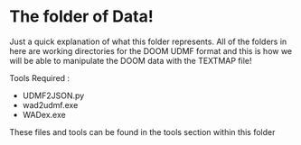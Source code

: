 # The folder of Data!
Just a quick explanation of what this folder represents.
All of the folders in here are working directories for the DOOM UDMF format and this is how we will be able to manipulate the DOOM data with the TEXTMAP file!
 
 Tools Required :
 - UDMF2JSON.py
 - wad2udmf.exe
 - WADex.exe

These files and tools can be found in the tools section within this folder